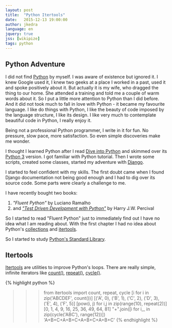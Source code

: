 ```yaml
---
layout: post
title:  "Python Itertools"
date:   2015-12-13 19:00:00
author: jkedra
language: en
jquery: true
jss: [wikipize]
tags: python
---
```


## Python Adventure

I did not find [Python](we:) by myself. I was aware of existence but ignored it.
I knew Google used it, I knew two geeks at a place I worked in a past, used it
and spoke positively about it.  But actually it is my wife, who dragged the
thing to our home. She attended a training and told me a couple of warm words
about it.  So I put a little more attention to Python than I did before. And it
did not took much to fall in love with Python - it became my favourite language.
I like do things with Python, I like the beauty of code imposed by the language
structure, I like its design. I like very much to contemplate beautiful code in
Python, I really enjoy it.

Being not a professional Python programmer, I write in it for fun. No pressure,
slow pace, more satisfaction. So even simple discoveries make me wonder.

I thought I learned Python after I read [Dive into Python][DIP] and skimmed over
its [Python 3][DIP3] version. I got familiar with Python tutorial. Then I wrote
some scripts, created some classes, started my adventure with [Django].

I started to feel confident with my skills. The first doubt came when I found
Django documentation not being good enough and I had to dig over its source code.
Some parts were clearly a challenge to me.

I have recently bought two books:

1. _"Fluent Python"_ by Luciano Ramalho
2. and [_"Test Driven Development with Python"_][tddpercival]
   by Harry J.W. Percival

So I started to read "Fluent Python" just to immediately find out I have no idea
what I am reading about. With the first chapter I had no idea about Python's
[collections] and [itertools].

So I started to study [Python's Standard Library][PSL].

## Itertools
[Itertools] are utilities to improve Python's loops.
There are really simple, infinite iterators like
[count()], [repeat()], [cycle()].

{% highlight python %}
>>> from itertools import count, repeat, cycle
>>> [i for i in zip('ABCDEF', count())]
[('A', 0), ('B', 1), ('C', 2), ('D', 3), ('E', 4), ('F', 5)]
>>> [pow(i, j) for i,j in zip(range(10), repeat(2))]
[0, 1, 4, 9, 16, 25, 36, 49, 64, 81]
>>> "+".join([i for i,_ in zip(cycle('ABC'), range(12))])
'A+B+C+A+B+C+A+B+C+A+B+C'
{% endhighlight %}




[DIP]:  http://diveintopython.net/
[DIP3]: http://www.diveintopython3.net/
[django]: https://www.djangoproject.com/
[tddpercival]: http://chimera.labs.oreilly.com/books/1234000000754/index.html
[PSL]: https://docs.python.org/3/library/
[itertools]: https://docs.python.org/3/library/itertools.html
[collections]: https://docs.python.org/3/library/collections.html
[count()]: https://docs.python.org/3/library/itertools.html#itertools.count
[repeat()]: https://docs.python.org/3/library/itertools.html#itertools.repeat
[cycle()]: https://docs.python.org/3/library/itertools.html#itertools.cycle

